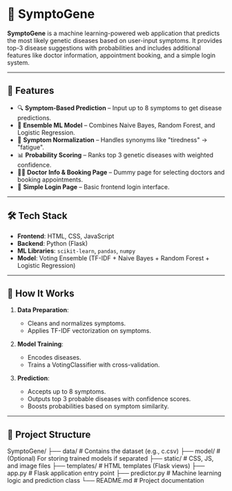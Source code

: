 # 🧬 SymptoGene

**SymptoGene** is a machine learning-powered web application that predicts the most likely genetic diseases based on user-input symptoms. It provides top-3 disease suggestions with probabilities and includes additional features like doctor information, appointment booking, and a simple login system.

---

## 🚀 Features

- 🔍 **Symptom-Based Prediction** – Input up to 8 symptoms to get disease predictions.
- 🧠 **Ensemble ML Model** – Combines Naive Bayes, Random Forest, and Logistic Regression.
- 🧾 **Symptom Normalization** – Handles synonyms like "tiredness" → "fatigue".
- 📊 **Probability Scoring** – Ranks top 3 genetic diseases with weighted confidence.
- 👨‍⚕️ **Doctor Info & Booking Page** – Dummy page for selecting doctors and booking appointments.
- 🔐 **Simple Login Page** – Basic frontend login interface.

---

## 🛠 Tech Stack

- **Frontend**: HTML, CSS, JavaScript
- **Backend**: Python (Flask)
- **ML Libraries**: `scikit-learn`, `pandas`, `numpy`
- **Model**: Voting Ensemble (TF-IDF + Naive Bayes + Random Forest + Logistic Regression)

---

## 🧪 How It Works

1. **Data Preparation**:
   - Cleans and normalizes symptoms.
   - Applies TF-IDF vectorization on symptoms.

2. **Model Training**:
   - Encodes diseases.
   - Trains a VotingClassifier with cross-validation.

3. **Prediction**:
   - Accepts up to 8 symptoms.
   - Outputs top 3 probable diseases with confidence scores.
   - Boosts probabilities based on symptom similarity.

---

## 📁 Project Structure

SymptoGene/
├── data/ # Contains the dataset (e.g., c.csv)
├── model/ # (Optional) For storing trained models if separated
├── static/ # CSS, JS, and image files
├── templates/ # HTML templates (Flask views)
├── app.py # Flask application entry point
├── predictor.py # Machine learning logic and prediction class
└── README.md # Project documentation
